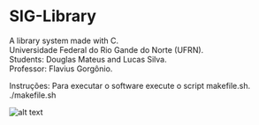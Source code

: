 # SIG-Library
A library system made with C. <br />
Universidade Federal do Rio Gande do Norte (UFRN). <br />
Students: Douglas Mateus and Lucas Silva. <br />
Professor: Flavius Gorgônio. <br />

Instruções: Para executar o software execute o script makefile.sh. <br />
            ./makefile.sh <br />

![alt text](https://images.unsplash.com/photo-1524995997946-a1c2e315a42f?ixlib=rb-1.2.1&ixid=eyJhcHBfaWQiOjEyMDd9&w=1000&q=80)
